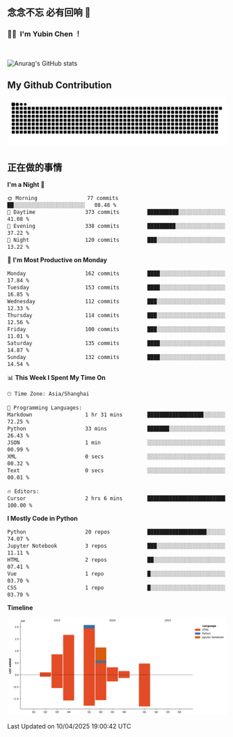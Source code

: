 ## 念念不忘 必有回响  👋
### 👨‍🔧&nbsp;&nbsp;I'm Yubin Chen ！

<br>

![Anurag's GitHub stats](https://github-readme-stats.vercel.app/api?username=abinzzz&count_private=true&show_icons=true&theme=tokyonight)


## My Github Contribution
![](https://github.com/abinzzz/abinzzz/blob/output/github-contribution-grid-snake.svg)

## 正在做的事情

<!--START_SECTION:waka-->
**I'm a Night 🦉** 

```text
🌞 Morning                77 commits          ██░░░░░░░░░░░░░░░░░░░░░░░   08.48 % 
🌆 Daytime                373 commits         ██████████░░░░░░░░░░░░░░░   41.08 % 
🌃 Evening                338 commits         █████████░░░░░░░░░░░░░░░░   37.22 % 
🌙 Night                  120 commits         ███░░░░░░░░░░░░░░░░░░░░░░   13.22 % 
```
📅 **I'm Most Productive on Monday** 

```text
Monday                   162 commits         ████░░░░░░░░░░░░░░░░░░░░░   17.84 % 
Tuesday                  153 commits         ████░░░░░░░░░░░░░░░░░░░░░   16.85 % 
Wednesday                112 commits         ███░░░░░░░░░░░░░░░░░░░░░░   12.33 % 
Thursday                 114 commits         ███░░░░░░░░░░░░░░░░░░░░░░   12.56 % 
Friday                   100 commits         ███░░░░░░░░░░░░░░░░░░░░░░   11.01 % 
Saturday                 135 commits         ████░░░░░░░░░░░░░░░░░░░░░   14.87 % 
Sunday                   132 commits         ████░░░░░░░░░░░░░░░░░░░░░   14.54 % 
```


📊 **This Week I Spent My Time On** 

```text
🕑︎ Time Zone: Asia/Shanghai

💬 Programming Languages: 
Markdown                 1 hr 31 mins        ██████████████████░░░░░░░   72.25 % 
Python                   33 mins             ███████░░░░░░░░░░░░░░░░░░   26.43 % 
JSON                     1 min               ░░░░░░░░░░░░░░░░░░░░░░░░░   00.99 % 
XML                      0 secs              ░░░░░░░░░░░░░░░░░░░░░░░░░   00.32 % 
Text                     0 secs              ░░░░░░░░░░░░░░░░░░░░░░░░░   00.01 % 

🔥 Editors: 
Cursor                   2 hrs 6 mins        █████████████████████████   100.00 % 
```

**I Mostly Code in Python** 

```text
Python                   20 repos            ███████████████████░░░░░░   74.07 % 
Jupyter Notebook         3 repos             ███░░░░░░░░░░░░░░░░░░░░░░   11.11 % 
HTML                     2 repos             ██░░░░░░░░░░░░░░░░░░░░░░░   07.41 % 
Vue                      1 repo              █░░░░░░░░░░░░░░░░░░░░░░░░   03.70 % 
CSS                      1 repo              █░░░░░░░░░░░░░░░░░░░░░░░░   03.70 % 
```



**Timeline**

![Lines of Code chart](https://raw.githubusercontent.com/abinzzz/abinzzz/main/assets/bar_graph.png)


 Last Updated on 10/04/2025 19:00:42 UTC
<!--END_SECTION:waka-->


